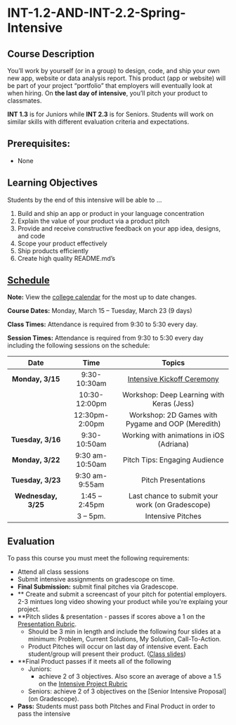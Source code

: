 # INT-1.2-AND-INT-2.2-Spring-Intensive

## Course Description

You’ll work by yourself (or in a group) to design, code, and ship your own new app, website or data analysis report. This product (app or website) will be part of your project “portfolio” that employers will eventually look at when hiring. On **the last day of intensive**, you’ll pitch your product to classmates.

**INT 1.3** is for Juniors while **INT 2.3** is for Seniors.  Students will work on similar skills with different evaluation criteria and expectations.

## Prerequisites:  

- None

## Learning Objectives

Students by the end of this intensive will be able to ...

1. Build and ship an app or product in your language concentration
1. Explain the value of your product via a product pitch
1. Provide and receive constructive feedback on your app idea, designs, and code
1. Scope your product effectively
1. Ship products efficiently
1. Create high quality README.md’s

## [Schedule](https://calendar.google.com/calendar/u/0/r/week?tab=mc)

**Note:** View the [college calendar](https://calendar.google.com/calendar/u/0/r/week?tab=mc) for the most up to date changes.

**Course Dates:** Monday, March 15 – Tuesday, March 23 (9 days)

**Class Times:**
Attendance is required from 9:30 to 5:30 every day.

**Session Times:**
Attendance is required from 9:30 to 5:30 every day including the following sessions on the schedule:


|          Date        |    Time    |             Topics                    |
:---------------------:|:----------:|:------------------------------:|
| **Monday, 3/15**     |  9:30-10:30am | [Intensive Kickoff Ceremony]        |
|                      |  10:30-12:00pm | Workshop: Deep Learning with Keras (Jess)   | 
|                      |  12:30pm-2:00pm | Workshop: 2D Games with Pygame and OOP (Meredith)  |
| **Tuesday, 3/16**    |  9:30-10:50am   | Working with animations in iOS (Adriana)
| **Monday, 3/22**     | 9:30 am-10:50am | Pitch Tips: Engaging Audience   |
| **Tuesday, 3/23**    | 9:30 am-9:55am | Pitch Presentations              |
| **Wednesday, 3/25**  | 1:45 – 2:45pm  | Last chance to submit your work (on Gradescope)  |
|                      | 3 – 5pm. | Intensive Pitches

[Intensive Kickoff Ceremony]: https://docs.google.com/presentation/d/1P3rxO3vaeR9S16M1b-gVwyFfz_lYOyTGMexI3e9CRVw/edit#slide=id.p
[Intensive Kickoff: Trends in Tech & Ideation]: Lessons/01-intensive-kickoff.md
[Team Formation]: Lessons/02-team-formation.md
[Accessibility]:http://make.sc/accessibility-slides
[Scoping your product effectively]: https://docs.google.com/presentation/d/1t6ydxhxKYdPg7R5n438EEhorI9GzJPKkVmxC5SuEtlA/edit?usp=sharing
[Amazing Keynote Speeches]: Lessons/04-amazing-keynote-speeches.md
[Pitching: intonation, body language, and expression]: Lessons/05-public-speaking.md
[Shipping Is A Superpower]: Lessons/06-ship-all-the-things.md
[Intensive Product Pitches Round 1]: Lessons/07-product-pitches-1.md
[User Testing]: Lessons/08-user-testing-2.md
[Intensive Product Pitches Round 2]: Lessons/09-product-pitches-2.md
[Pitch Finalist Practice & Voting]: Lessons/10-pitch-finalist.md
[Proposal Kickoff]: Lessons/11-proposal-kickoff.md
[REQUIRED: Proposal Approval]: Lessons/12-required-proposal-approval.md

## Evaluation

To pass this course you must meet the following requirements:

- Attend all class sessions
- Submit intensive assignments on gradescope on time.
- **Final Submission:** submit final pitches via Gradescope.
- ** Create and submit a screencast of your pitch for potential employers. 2-3 mintues long video showing your product while you're explaing your project.
- **Pitch slides & presentation - passes if scores above a 1 on the [Presentation Rubric](https://docs.google.com/document/d/1WTLcZNyvRGYDz5L8Kr8a0ILbFAyr92u85paoqGFjxPg/edit).
    - Should be 3 min in length and include the following four slides at a minimum: Problem, Current Solutions, My Solution, Call-To-Action.
    - Product Pitches will occur on last day of intensive event. Each student/group will present their product. ([Class slides](https://docs.google.com/presentation/d/1pwUefBG8C-WjebEYp0bzLc3OPYgFu5ZNivCAl_FPutE/edit#slide=id.g4d412370b7_0_63))
- **Final Product passes if it meets all of the following 
    - Juniors: 
        - achieve 2 of 3 objectives. Also score an average of above a 1.5 on the [Intensive Project Rubric](https://docs.google.com/document/d/1IOQDmohLBEBT-hyr-2vgw1mbZUNsq3fHxVfH0oRmVt0/edit) 
    - Seniors: achieve 2 of 3 objectives on the [Senior Intensive Proposal](on Gradescope).
- **Pass:** Students must pass both Pitches and Final Product in order to pass the intensive
